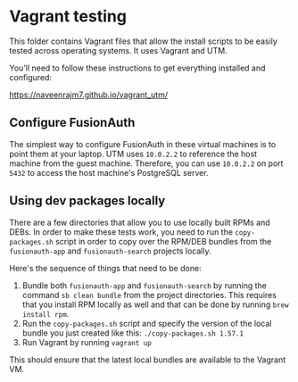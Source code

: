 # Vagrant testing

This folder contains Vagrant files that allow the install scripts to be easily tested across operating systems. It uses Vagrant and UTM.

You'll need to follow these instructions to get everything installed and configured:

https://naveenrajm7.github.io/vagrant_utm/

## Configure FusionAuth

The simplest way to configure FusionAuth in these virtual machines is to point them at your laptop. UTM uses `10.0.2.2` to reference the host machine from the guest machine. Therefore, you can use `10.0.2.2` on port `5432` to access the host machine's PostgreSQL server.

## Using dev packages locally

There are a few directories that allow you to use locally built RPMs and DEBs. In order to make these tests work, you need to run the `copy-packages.sh` script in order to copy over the RPM/DEB bundles from the `fusionauth-app` and `fusionauth-search` projects locally.

Here's the sequence of things that need to be done:

1. Bundle both `fusionauth-app` and `fusionauth-search` by running the command `sb clean bundle` from the project directories. This requires that you install RPM locally as well and that can be done by running `brew install rpm`.
2. Run the `copy-packages.sh` script and specify the version of the local bundle you just created like this: `./copy-packages.sh 1.57.1`
3. Run Vagrant by running `vagrant up`

This should ensure that the latest local bundles are available to the Vagrant VM.